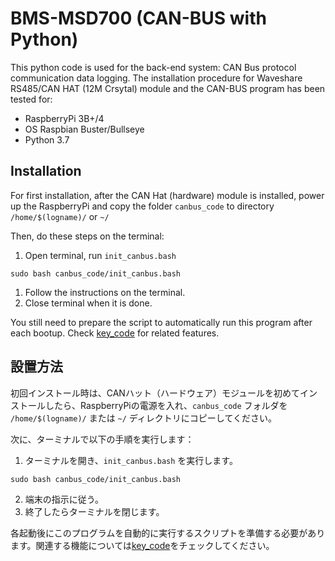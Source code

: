 # BMS-MSD700 (CAN-BUS with Python)

This python code is used for the back-end system: CAN Bus protocol communication data logging.
The installation procedure for Waveshare RS485/CAN HAT (12M Crsytal) module and the CAN-BUS program has been tested for:
* RaspberryPi 3B+/4
* OS Raspbian Buster/Bullseye
* Python 3.7

## Installation
For first installation, after the CAN Hat (hardware) module is installed, power up the RaspberryPi and
copy the folder `canbus_code` to directory `/home/$(logname)/` or `~/`

Then, do these steps on the terminal:

1. Open terminal, run `init_canbus.bash`
```
sudo bash canbus_code/init_canbus.bash
```
1. Follow the instructions on the terminal.
2. Close terminal when it is done.

You still need to prepare the script to automatically run this program after each bootup. Check [key_code](https://github.com/itbdelaboprogramming/IoT-Gateway) for related features.

## 設置方法
初回インストール時は、CANハット（ハードウェア）モジュールを初めてインストールしたら、RaspberryPiの電源を入れ、`canbus_code` フォルダを `/home/$(logname)/` または `~/` ディレクトリにコピーしてください。

次に、ターミナルで以下の手順を実行します：

1. ターミナルを開き、`init_canbus.bash` を実行します。
```
sudo bash canbus_code/init_canbus.bash
```
2. 端末の指示に従う。
3. 終了したらターミナルを閉じます。

各起動後にこのプログラムを自動的に実行するスクリプトを準備する必要があります。関連する機能については[key_code](https://github.com/itbdelaboprogramming/IoT-Gateway)をチェックしてください。